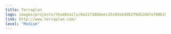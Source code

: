 ```yaml
---
title: Terraplan
logo: images/projects/thumbnails/0a11f16bbeec25c03a5dd82f9d52d4fe708b1570.png.150x50_q85.png
link: http://www.terraplan.com/
level: "Medium"
---
```

